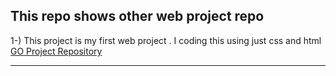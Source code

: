 
##  This repo shows other web project repo 


1-) This project is my first web project . I coding this using just css and html   
    [GO Project Repository ](https://github.com/sedatbilece/my-first-page)
***
